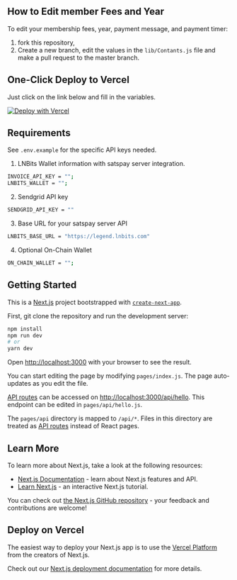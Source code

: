 ## How to Edit member Fees and Year

To edit your membership fees, year, payment message, and payment timer:

1. fork this repository,
2. Create a new branch, edit the values in the ```lib/Contants.js``` file and make a pull request to the master branch.

## One-Click Deploy to Vercel

Just click on the link below and fill in the variables.

[![Deploy with Vercel](https://vercel.com/button)](https://vercel.com/new/clone?repository-url=https%3A%2F%2Fgithub.com%2Fbitkarrot%2Fnextjs-join-bahk.git&env=INVOICE_API_KEY,LNBITS_WALLET,SENDGRID_API_KEY,LNBITS_BASE_URL,ON_CHAIN_WALLET)

## Requirements

See `.env.example` for the specific API keys needed.
1. LNBits Wallet information with satspay server integration.
```sh
INVOICE_API_KEY = "";
LNBITS_WALLET = "";
```
2. Sendgrid API key
```sh
SENDGRID_API_KEY = ""
```
3. Base URL for your satspay server API
```sh
LNBITS_BASE_URL = "https://legend.lnbits.com"
```

4. Optional On-Chain Wallet
```sh
ON_CHAIN_WALLET = "";
```


## Getting Started

This is a [Next.js](https://nextjs.org/) project bootstrapped with [`create-next-app`](https://github.com/vercel/next.js/tree/canary/packages/create-next-app).

First, git clone the repository and run the development server:

```bash
npm install
npm run dev
# or
yarn dev
```

Open [http://localhost:3000](http://localhost:3000) with your browser to see the result.

You can start editing the page by modifying `pages/index.js`. The page auto-updates as you edit the file.

[API routes](https://nextjs.org/docs/api-routes/introduction) can be accessed on [http://localhost:3000/api/hello](http://localhost:3000/api/hello). This endpoint can be edited in `pages/api/hello.js`.

The `pages/api` directory is mapped to `/api/*`. Files in this directory are treated as [API routes](https://nextjs.org/docs/api-routes/introduction) instead of React pages.

## Learn More

To learn more about Next.js, take a look at the following resources:

- [Next.js Documentation](https://nextjs.org/docs) - learn about Next.js features and API.
- [Learn Next.js](https://nextjs.org/learn) - an interactive Next.js tutorial.

You can check out [the Next.js GitHub repository](https://github.com/vercel/next.js/) - your feedback and contributions are welcome!

## Deploy on Vercel

The easiest way to deploy your Next.js app is to use the [Vercel Platform](https://vercel.com/new?utm_medium=default-template&filter=next.js&utm_source=create-next-app&utm_campaign=create-next-app-readme) from the creators of Next.js.

Check out our [Next.js deployment documentation](https://nextjs.org/docs/deployment) for more details.
